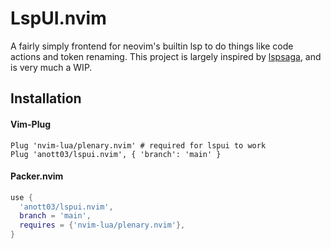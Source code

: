 # LspUI.nvim
A fairly simply frontend for neovim's builtin lsp to do things like code actions and token renaming. This project is largely inspired by [lspsaga](https://github.com/glepnir/lspsaga.nvim), and is very much a WIP.

## Installation
#### Vim-Plug
```viml
Plug 'nvim-lua/plenary.nvim' # required for lspui to work
Plug 'anott03/lspui.nvim', { 'branch': 'main' }
```
#### Packer.nvim
```lua
use {
  'anott03/lspui.nvim',
  branch = 'main',
  requires = {'nvim-lua/plenary.nvim'},
}
```
